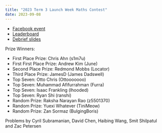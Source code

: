 ```yaml
---
title: "2023 Term 3 Launch Week Maths Contest"
date: 2023-09-08
---
```


<!--more-->
- [Facebook event](https://www.facebook.com/events/151751754593488)
- [Leaderboard](leaderboard)
- [Debrief slides](debrief_slides.pdf)

Prize Winners:

- First Place Prize: Chris Ahn (s1m7u)
- First First Place Prize: Andrew Kim (June)
- Second Place Prize: Redmond Mobbs (Locator)
- Third Place Prize: JamesD (James Dadswell)
- Top Seven: Otto Chris (Ottooooooo)
- Top Seven: Muhammad Afifurrahman (Furra)
- Top Seven: Isaac Frankling (lhooded)
- Top Seven: Ryan Shi (ranshi)
- Random Prize: Raksha Narayan Rao (z5501370)
- Random Prize: Yuexi Whatever (TiniMeow)
- Random Prize: Zan Sormaz (BulgingBoris)

Problems by Cyril Subramanian, David Chen, Haibing Wang, Smit Shilpatul and Zac Petersen